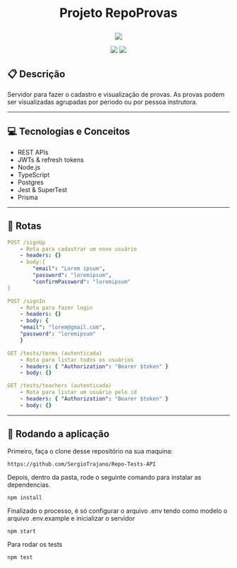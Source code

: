 # <p align = "center"> Projeto RepoProvas </p>

<p align="center">
   <img src="https://encrypted-tbn0.gstatic.com/images?q=tbn:ANd9GcTQJIMn--EfoCT5eaZCHGIbz28PifYaXjPEkw&usqp=CAU"/>
</p>

<p align = "center">
   <img src="https://img.shields.io/badge/author-Sergio_Trajano-4dae71?style=flat-square" />
   <img src="https://img.shields.io/github/languages/count/SergioTrajano/Repo-Tests-API?color=4dae71&style=flat-square" />
</p>


##  :clipboard: Descrição

Servidor para fazer o cadastro e visualização de provas. As provas podem ser visualizadas agrupadas por periodo ou por pessoa instrutora.

***

## :computer:	 Tecnologias e Conceitos

- REST APIs
- JWTs & refresh tokens
- Node.js
- TypeScript
- Postgres
- Jest & SuperTest
- Prisma

***

## :rocket: Rotas

```yml
POST /signUp
    - Rota para cadastrar um novo usuário
    - headers: {}
    - body:{
        "email": "Lorem ipsum",
        "password": "loremipsum",
        "confirmPassword": "loremipsum"
}
```
    
```yml 
POST /signIn
    - Rota para fazer login
    - headers: {}
    - body: {
    "email": "lorem@gmail.com",
    "password": "loremipsum"
    }
```
    
```yml 
GET /tests/terms (autenticada)
    - Rota para listar todos os usuários
    - headers: { "Authorization": "Bearer $token" }
    - body: {}
```

```yml
GET /tests/teachers (autenticada)
    - Rota para listar um usuário pelo id
    - headers: { "Authorization": "Bearer $token" }
    - body: {}
``` 

***

## 🏁 Rodando a aplicação

Primeiro, faça o clone desse repositório na sua maquina:

```
https://github.com/SergioTrajano/Repo-Tests-API
```

Depois, dentro da pasta, rode o seguinte comando para instalar as dependencias.

```
npm install
```

Finalizado o processo, é só configurar o arquivo .env tendo como modelo o arquivo .env.example e inicializar o servidor
```
npm start
```

Para rodar os tests

```
npm test
```
